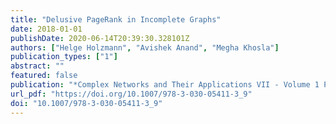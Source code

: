 ```yaml
---
title: "Delusive PageRank in Incomplete Graphs"
date: 2018-01-01
publishDate: 2020-06-14T20:39:30.328101Z
authors: ["Helge Holzmann", "Avishek Anand", "Megha Khosla"]
publication_types: ["1"]
abstract: ""
featured: false
publication: "*Complex Networks and Their Applications VII - Volume 1 Proceedings The 7th International Conference on Complex Networks and Their Applications COMPLEX NETWORKS 2018, Cambridge, UK, December 11-13, 2018*"
url_pdf: "https://doi.org/10.1007/978-3-030-05411-3_9"
doi: "10.1007/978-3-030-05411-3_9"
---
```


